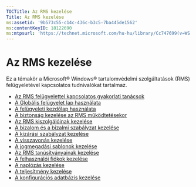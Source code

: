 ```yaml
---
TOCTitle: Az RMS kezelése
Title: Az RMS kezelése
ms:assetid: '9b573c55-c14c-436c-b3c5-7ba445de1562'
ms:contentKeyID: 18122690
ms:mtpsurl: 'https://technet.microsoft.com/hu-hu/library/Cc747699(v=WS.10)'
---
```


Az RMS kezelése
===============

Ez a témakör a Microsoft® Windows® tartalomvédelmi szolgáltatások (RMS) felügyeletével kapcsolatos tudnivalókat tartalmaz.

-   [Az RMS felügyelettel kapcsolatos gyakorlati tanácsok](https://technet.microsoft.com/385f8112-da00-417f-a2b8-42dc1e06b717)
-   [A Globális felügyelet lap használata](https://technet.microsoft.com/57bbf402-2351-4dee-823c-27f4dd32447c)
-   [A felügyeleti kezdőlap használata](https://technet.microsoft.com/6c155977-bd0e-47d6-ac65-1746cddb505e)
-   [A biztonság kezelése az RMS működtetésekor](https://technet.microsoft.com/62050812-de4f-4392-8d63-f2f89aa01ed4)
-   [Az RMS kiszolgálóinak kezelése](https://technet.microsoft.com/7dcd8edc-5d88-421c-b95a-142202d691f0)
-   [A bizalom és a bizalmi szabályzat kezelése](https://technet.microsoft.com/1c96ee74-fd28-4511-be21-087e2b04c3ee)
-   [A kizárási szabályzat kezelése](https://technet.microsoft.com/ee31e099-e095-4648-95da-0009fbeb48cb)
-   [A visszavonás kezelése](https://technet.microsoft.com/df732a7d-1fb0-4845-87ca-fab4bc5f98a0)
-   [A jogmegadási sablonok kezelése](https://technet.microsoft.com/718286dc-3399-4556-96c9-ec3a33d31877)
-   [Az RMS tanúsítványainak kezelése](https://technet.microsoft.com/ff11a03c-927a-48a7-a462-ffd2c3f684c2)
-   [A felhasználói fiókok kezelése](https://technet.microsoft.com/a4d90f3d-ba1b-40e0-b5c2-e0065cac962f)
-   [A naplózás kezelése](https://technet.microsoft.com/8fccfc57-2135-494e-8e44-f6191bf5e4a0)
-   [A teljesítmény kezelése](https://technet.microsoft.com/72ff5946-12c4-410f-81e7-99aeb3ad623c)
-   [A konfigurációs adatbázis kezelése](https://technet.microsoft.com/21551ca0-d09e-48ee-a9b3-287ed4586db7)
